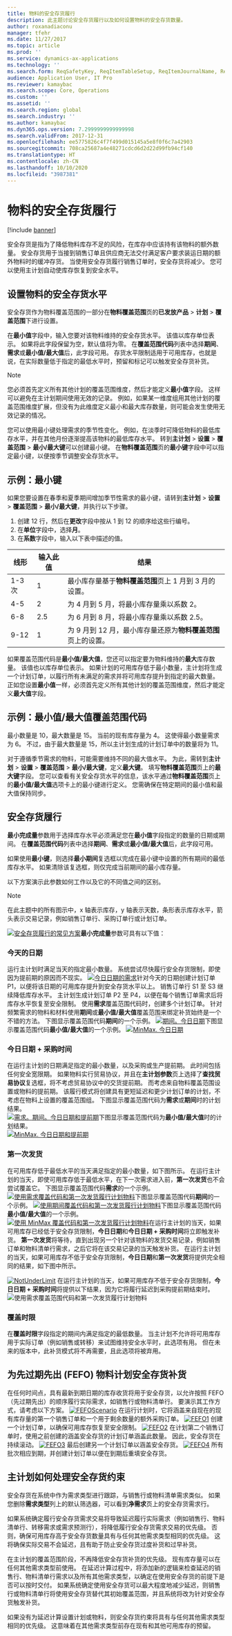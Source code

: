 ```yaml
---
title: 物料的安全存货履行
description: 此主题讨论安全存货履行以及如何设置物料的安全存货数量。
author: roxanadiaconu
manager: tfehr
ms.date: 11/27/2017
ms.topic: article
ms.prod: ''
ms.service: dynamics-ax-applications
ms.technology: ''
ms.search.form: ReqSafetyKey, ReqItemTableSetup, ReqItemJournalName, ReqItemTable, EcoResProductDetailsExtended, ReqSafetyKeyDefaultDataWizard
audience: Application User, IT Pro
ms.reviewer: kamaybac
ms.search.scope: Core, Operations
ms.custom: ''
ms.assetid: ''
ms.search.region: global
ms.search.industry: ''
ms.author: kamaybac
ms.dyn365.ops.version: 7.2999999999999998
ms.search.validFrom: 2017-12-31
ms.openlocfilehash: ee5775826c4f7f499d015145a5e8f0f6c7a42903
ms.sourcegitcommit: 708ca25687a4e48271cdcd6d2d22d99fb94cf140
ms.translationtype: HT
ms.contentlocale: zh-CN
ms.lasthandoff: 10/10/2020
ms.locfileid: "3987381"
---
```

# <a name="safety-stock-fulfillment-for-items"></a>物料的安全存货履行

[!include [banner](../includes/banner.md)]

安全存货是指为了降低物料库存不足的风险，在库存中应该持有该物料的额外数量。 安全存货用于当接到销售订单且供应商无法交付满足客户要求装运日期的额外物料时的缓冲存货。 当使用安全存货履行销售订单时，安全存货将减少。 您可以使用主计划自动使库存恢复到安全水平。    

## <a name="set-up-safety-stock-levels-for-items"></a>设置物料的安全存货水平

安全存货作为物料覆盖范围的一部分在**物料覆盖范围**页的**已发放产品** > **计划** > **覆盖范围**下进行设置。

在**最小值**字段中，输入您要对该物料维持的安全存货水平。 该值以库存单位表示。 如果将此字段保留为空，默认值将为零。 在**覆盖范围代码**列表中选择**期间**、**需求**或**最小值/最大值**后，此字段可用。 存货水平限制适用于可用库存，也就是说，在实际数量低于指定的最低水平时，预留和标记可以触发安全存货补货。

> [!NOTE]
> 您必须首先定义所有其他计划的覆盖范围维度，然后才能定义**最小值**字段。 这样可以避免在主计划期间使用无效的记录。 例如，如果某一维度组用其他计划的覆盖范围维度扩展，但没有为此维度定义最小和最大库存数量，则可能会发生使用无效记录的情况。

您可以使用最小键处理需求的季节性变化。 例如，在淡季时可降低物料的最低库存水平，并在其他月份逐渐提高该物料的最低库存水平。 转到**主计划** > **设置** > **覆盖范围** > **最小/最大键**可以创建最小键。 在**物料覆盖范围**页的**最小键**字段中可以指定最小键，以便按季节调整安全存货水平。 

## <a name="example-minimum-key"></a>示例：最小键
如果您要设置在春季和夏季期间增加季节性需求的最小键，请转到**主计划** > **设置** > **覆盖范围** > **最小/最大键**，并执行以下步骤。

1. 创建 12 行，然后在**更改**字段中按从 1 到 12 的顺序给这些行编号。
2. 在**单位**字段中，选择**月**。
3. 在**系数**字段中，输入以下表中描述的值。

|线形|输入此值|结果|
|---|---|---|
|1-3 次|1|最小库存量基于**物料覆盖范围**页上 1 月到 3 月的设置。|
|4-5|2|为 4 月到 5 月，将最小库存量乘以系数 2。|
|6-8|2.5|为 6 月到 8 月，将最小库存量乘以系数 2.5。|
|9-12|1|为 9 月到 12 月，最小库存量还原为**物料覆盖范围**页上的设置。|

如果覆盖范围代码是**最小值/最大值**，您还可以指定要为物料维持的**最大**库存数量。 该值也以库存单位表示。 如果计划的可用库存低于最小数量，主计划将生成一个计划订单，以履行所有未满足的需求并将可用库存提升到指定的最大数量。 正如您设置**最小值**一样，必须首先定义所有其他计划的覆盖范围维度，然后才能定义**最大值**字段。

## <a name="example-minmax-coverage-code"></a>示例：最小值/最大值覆盖范围代码
最小数量是 10，最大数量是 15。 当前的现有库存量为 4。 这使得最小数量需求为 6。 不过，由于最大数量是 15，所以主计划生成的计划订单中的数量将为 11。

对于遵循季节需求的物料，可能需要维持不同的最大值水平。 为此，需转到**主计划** > **设置** > **覆盖范围** > **最小/最大键**，定义**最大键**。 填写**物料覆盖范围**页上的**最大键**字段。 您可以查看有关安全存货水平的信息，该水平通过**物料覆盖范围**页上的**最小值/最大值**选项卡上的最小键进行定义。 您需确保在特定期间的最小值和最大值保持同步。

## <a name="safety-stock-fulfillment"></a>安全存货履行 

**最小完成量**参数用于选择库存水平必须满足您在**最小值**字段指定的数量的日期或期间。 在**覆盖范围代码**列表中选择**期间**、**需求**或**最小值/最大值**后，此字段可用。

如果使用**最小键**，则选择**最小期间**复选框以完成在最小键中设置的所有期间的最低库存水平。 如果清除该复选框，则仅完成当前期间的最小库存量。

以下方案演示此参数如何工作以及它的不同值之间的区别。

> [!NOTE]
> 在此主题中的所有图示中，x 轴表示库存，y 轴表示天数，条形表示库存水平，箭头表示交易记录，例如销售订单行、采购订单行或计划订单。

[![安全存货履行的常见方案](./media/Scenario1.png)](./media/Scenario1.png)**最小完成量**参数可具有以下值：
### <a name="todays-date"></a>今天的日期 
运行主计划时满足当天的指定最小数量。 系统尝试尽快履行安全存货限制，即使因为提前期的原因而不现实。 
[![今日日期的需求](./media/TodayReq.png)](./media/TodayReq.png)针对今天的日期创建计划订单 P1，以便将该日期的可用库存提升到安全存货水平以上。 销售订单行 S1 至 S3 继续降低库存水平。 主计划生成计划订单 P2 至 P4，以便在每个销售订单需求后将库存水平恢复至安全限制。
使用**需求**覆盖范围代码时，创建多个计划订单。 针对频繁需求的物料和材料使用**期间**或**最小值/最大值**覆盖范围来绑定补货始终是一个不错的方法。 下图显示覆盖范围代码**期间**的一个示例。
[![期间。今日日期](./media/TodayPeriod.png)](./media/TodayPeriod.png)下图显示覆盖范围代码**最小值/最大值**的一个示例。
[![MinMax. 今日日期](./media/TodayMinMax.png)](./media/TodayMinMax.png)
### <a name="todays-date--procurement-time"></a>今日日期 + 采购时间 
在运行主计划的日期满足指定的最小数量，以及采购或生产提前期。 此时间包括任何安全宽限期。 如果物料实行贸易协议，并且在**主计划参数**页上选择了**查找贸易协议**复选框，将不考虑贸易协议中的交货提前期。 而考虑来自物料覆盖范围设置或物料的提前期。
该履行模式将创建具有更短延迟和更少计划订单的计划，不考虑在物料上设置的覆盖范围组。 下图显示覆盖范围代码为**需求**或**期间**时的计划结果。  
[![需求。期间。今日日期和提前期](./media/TodayPLTReq.png)](./media/TodayPLTReq.png)下图显示覆盖范围代码为**最小值/最大值**时的计划结果。  
[![MinMax. 今日日期和提前期](./media/TodayPLTMinMax.png)](./media/TodayPLTMinMax.png)
### <a name="first-issue"></a>第一次发货 
在可用库存低于最低水平的当天满足指定的最小数量，如下图所示。 在运行主计划的当天，即使可用库存低于最低水平，在下一次需求进入前，**第一次发货**也不会尝试覆盖它。
下图显示覆盖范围代码**需求**的一个示例。
[![使用**需求**覆盖代码和**第一次发货**履行计划物料](./media/FirstIssueReq.png)](./media/FirstIssueReq.png)下图显示覆盖范围代码**期间**的一个示例。
[![使用**期间**覆盖代码和**第一次发货**履行计划物料](./media/FirstIssuePeriod.png)](./media/FirstIssuePeriod.png)下图显示覆盖范围代码**最小值/最大值**的一个示例。
[![使用 **MinMax** 覆盖代码和**第一次发货**履行计划物料](./media/FirstIssueMinMax.png)](./media/FirstIssueMinMax.png)在运行主计划的当天，如果可用库存已经低于安全存货限制，**今日日期**和**今日日期 + 采购时间**将立即触发补货。 **第一次发货**将等待，直到出现另一个针对该物料的发货交易记录，例如销售订单和物料清单行需求，之后它将在该交易记录的当天触发补货。 在运行主计划的当天，如果可用库存不低于安全存货限制，**今日日期**和**第一次发货**将提供完全相同的结果，如下图中所示。 

[![NotUnderLimit](./media/ReqFirstIssue.png)](./media/ReqFirstIssue.png) 在运行主计划的当天，如果可用库存不低于安全存货限制，**今日日期 + 采购时间**将提供以下结果，因为它将履行延迟到采购提前期结束时。
![使用**需求**覆盖范围代码和**第一次发货**履行计划物料](./media/ReqTodayLT.png)
### <a name="coverage-time-fence"></a>覆盖时限
在**覆盖时限**字段指定的期间内满足指定的最低数量。 当主计划不允许将可用库存用于实际订单（例如销售或转移）来试图维持安全水平时，此选项有用。 但在未来的版本中，此补货模式将不再需要，且此选项将被弃用。
## <a name="plan-safety-stock-replenishment-for-first-expired-first-out-fefo-items"></a>为先过期先出 (FEFO) 物料计划安全存货补货
在任何时间点，具有最新到期日期的库存收货将用于安全存货，以允许按照 FEFO（先过期先出）的顺序履行实际需求，如销售行或物料清单行。
要演示其工作方式，请考虑以下方案。
[![FEFOScenario](./media/FEFOScenario.png)](./media/FEFOScenario.png) 在运行计划时，它将涵盖来自现在的现有库存量的第一个销售订单和一个用于剩余数量的额外采购订单。
[![FEFO1](./media/FEFO1.png)](./media/FEFO1.png) 创建一个计划订单，以确保可用库存恢复至安全限制。
[![FEFO2](./media/FEFO2.png)](./media/FEFO2.png) 在计划第二个销售订单时，使用之前创建的涵盖安全存货的计划订单涵盖此数量。 因此，安全存货在持续滚动。
[![FEFO3](./media/FEFO3.png)](./media/FEFO3.png) 最后创建另一个计划订单以涵盖安全存货。
[![FEFO4](./media/FEFO4.png)](./media/FEFO4.png) 所有批次相应到期，并创建计划订单以便在到期后重填安全存货。

## <a name="how-master-planning-handles-the-safety-stock-constraint"></a>主计划如何处理安全存货约束

安全存货在系统中作为需求类型进行跟踪，与销售行或物料清单需求类似。 如果您删除**需求类型**列上的默认筛选器，可以看到**净需求**页上的安全存货需求行。

如果系统确定履行安全存货需求交易将导致延迟履行实际需求（例如销售行、物料清单行、转移需求或需求预测行），将降低履行安全存货需求交易的优先级。 否则，确保可用库存高于安全存货数量具有与任何其他需求类型相同的优先级。 这将确保实际交易不会延迟，且有助于防止安全存货过度补货和过早补货。

在主计划的覆盖范围阶段，不再降低安全存货补货的优先级。 现有库存量可以在任何其他需求类型前使用。 在延迟计算过程中，将添加新的逻辑来检查延迟的销售行、物料清单行需求以及所有其他需求类型，以确定在使用安全存货的前提下是否可以按时交付。 如果系统确定使用安全存货可以最大程度地减少延迟，则销售行或物料清单行将使用安全存货替代其初始覆盖范围，并且系统将改为针对安全存货触发补货。

如果没有为延迟计算设置计划或物料，则安全存货约束将具有与任何其他需求类型相同的优先级。 这意味着在其他需求类型前存在现有和其他可用库存的预留。
